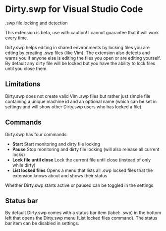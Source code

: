 # Dirty.swp for Visual Studio Code

.swp file locking and detection

This extension is beta, use with caution! I cannot guarantee that it will work every time.

Dirty.swp helps editing in shared environments by locking files you are edting by creating .swp files (like Vim). 
The extension also detects and warns you if anyone else is editing the files you open or are editing yourself. 
By default any dirty file will be locked but you have the ability to lock files until you close them.

## Limitations
Dirty.swp does not create valid Vim .swp files but rather just simple file containing a unique machine id and an 
optional name (which can be set in settings and will show other Dirty.swp users who has locked a file).

## Commands
Dirty.swp has four commands:

* __Start__ Start monitoring and dirty file locking
* __Pause__ Stop monitoring and dirty file locking (will also release all current locks)
* __Lock file until close__ Lock the current file until close (instead of only while dirty)
* __List locked files__ Opens a menu that lists all .swp locked files that the extension knows about and shows their status

Whether Dirty.swp starts active or paused can be toggled in the settings.

## Status bar
By default Dirty.swp comes with a status bar item (label: .swp) in the bottom left that opens the Dirty.swp menu (List locked files command).
The status bar item can be disabled in settings.